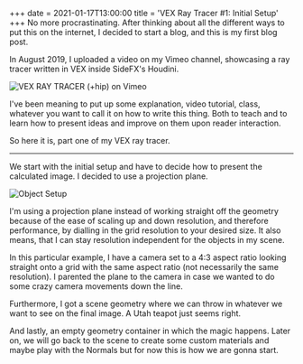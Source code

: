 +++
date = 2021-01-17T13:00:00
title = 'VEX Ray Tracer #1: Initial Setup'
+++
No more procrastinating. After thinking about all the different ways to put this on the internet, I decided to start a blog, and this is my first blog post.

In August 2019, I uploaded a video on my Vimeo channel, showcasing a ray tracer written in VEX inside SideFX's Houdini.

![VEX RAY TRACER (+hip) on Vimeo](https://vimeo.com/354673868 "VEX RAY TRACER (+hip)")

I've been meaning to put up some explanation, video tutorial, class, whatever you want to call it on how to write this thing. Both to teach and to learn how to present ideas and improve on them upon reader interaction.

So here it is, part one of my VEX ray tracer.

***

We start with the initial setup and have to decide how to present the calculated image. I decided to use a projection plane.

![Object Setup](01.001_object_setup.png)

I'm using a projection plane instead of working straight off the geometry because of the ease of scaling up and down resolution, and therefore performance, by dialling in the grid resolution to your desired size. It also means, that I can stay resolution independent for the objects in my scene.

In this particular example, I have a camera set to a 4:3 aspect ratio looking straight onto a grid with the same aspect ratio (not necessarily the same resolution). I parented the plane to the camera in case we wanted to do some crazy camera movements down the line.

Furthermore, I got a scene geometry where we can throw in whatever we want to see on the final image. A Utah teapot just seems right.

And lastly, an empty geometry container in which the magic happens. Later on, we will go back to the scene to create some custom materials and maybe play with the Normals but for now this is how we are gonna start.
